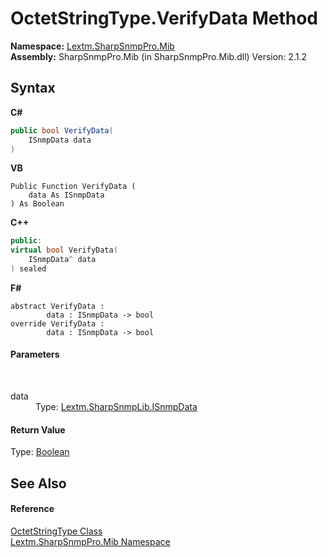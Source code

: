 # OctetStringType.VerifyData Method 
 

**Namespace:**&nbsp;<a href="N_Lextm_SharpSnmpPro_Mib">Lextm.SharpSnmpPro.Mib</a><br />**Assembly:**&nbsp;SharpSnmpPro.Mib (in SharpSnmpPro.Mib.dll) Version: 2.1.2

## Syntax

**C#**<br />
``` C#
public bool VerifyData(
	ISnmpData data
)
```

**VB**<br />
``` VB
Public Function VerifyData ( 
	data As ISnmpData
) As Boolean
```

**C++**<br />
``` C++
public:
virtual bool VerifyData(
	ISnmpData^ data
) sealed
```

**F#**<br />
``` F#
abstract VerifyData : 
        data : ISnmpData -> bool 
override VerifyData : 
        data : ISnmpData -> bool 
```


#### Parameters
&nbsp;<dl><dt>data</dt><dd>Type: <a href="T_Lextm_SharpSnmpLib_ISnmpData">Lextm.SharpSnmpLib.ISnmpData</a><br /></dd></dl>

#### Return Value
Type: <a href="https://docs.microsoft.com/dotnet/api/system.boolean" target="_blank" rel="noopener noreferrer">Boolean</a>

## See Also


#### Reference
<a href="T_Lextm_SharpSnmpPro_Mib_OctetStringType">OctetStringType Class</a><br /><a href="N_Lextm_SharpSnmpPro_Mib">Lextm.SharpSnmpPro.Mib Namespace</a><br />